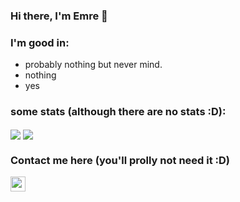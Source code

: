 ### Hi there, I'm Emre 👋

### I'm good in:
- probably nothing but never mind. 
- nothing
- yes
### some stats (although there are no stats :D):
<a>
  <img align="center" src="https://github-readme-stats.vercel.app/api?username=axemre&count_private=true&border_radius=8&icon_color=f44336&show_icons=true&theme=dark" />
</a>
<a>
  <img align="center" src="https://github-readme-stats.vercel.app/api/top-langs/?username=axemre&layout=compact&border_radius=8&theme=dark" />
</a>

### Contact me here (you'll prolly not need it :D)
<a href="https://instagram.com/emre.s4"><img width="24px" src="https://allfacebook.de/wp-content/uploads/2016/05/Instagram_AppIcon_Aug2017-1920x1920.png"></a>
